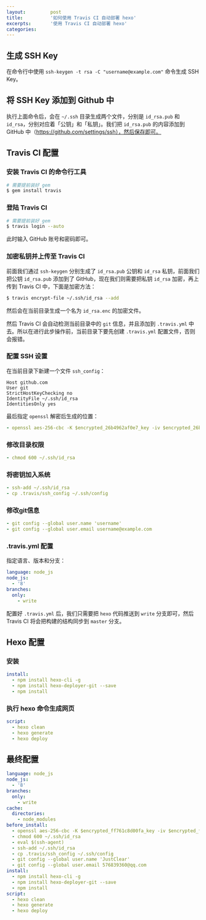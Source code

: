 ```yaml
---
layout:         post
title:          '如何使用 Travis CI 自动部署 hexo'
excerpts:       '使用 Travis CI 自动部署 hexo'
categories:     
---
```


## 生成 SSH Key

在命令行中使用 `ssh-keygen -t rsa -C "username@example.com"` 命令生成 SSH Key。

## 将 SSH Key 添加到 Github 中

执行上面命令后，会在 `~/.ssh` 目录生成两个文件，分别是 `id_rsa.pub` 和 `id_rsa`，分别对应着「公钥」和「私钥」。我们把 `id_rsa.pub` 的内容添加到 GitHub 中（https://github.com/settings/ssh），然后保存即可。

## Travis CI 配置

### 安装 Travis CI 的命令行工具

```sh
# 需要提前装好 gem
$ gem install travis
```

### 登陆 Travis CI

```sh
# 需要提前装好 gem
$ travis login --auto
```

此时输入 GitHub 账号和密码即可。

### 加密私钥并上传至 Travis CI

前面我们通过 `ssh-keygen` 分别生成了 `id_rsa.pub` 公钥和 `id_rsa` 私钥，前面我们把公钥 `id_rsa.pub` 添加到了 GitHub，现在我们则需要把私钥 `id_rsa` 加密，再上传到 Travis CI 中，下面是加密方法：

```sh
$ travis encrypt-file ~/.ssh/id_rsa --add
```

然后会在当前目录生成一个名为 `id_rsa.enc` 的加密文件。

然后 Travis CI 会自动检测当前目录中的 `git` 信息，并且添加到 `.travis.yml` 中去。所以在进行此步操作前，当前目录下要先创建 `.travis.yml` 配置文件，否则会报错。

### 配置 SSH 设置

在当前目录下新建一个文件 `ssh_config`：

```text
Host github.com
User git
StrictHostKeyChecking no
IdentityFile ~/.ssh/id_rsa
IdentitiesOnly yes
```

最后指定 `openssl` 解密后生成的位置：

```yml
- openssl aes-256-cbc -K $encrypted_26b4962af0e7_key -iv $encrypted_26b4962af0e7_iv -in id_rsa.enc -out ~/.ssh/id_rsa -d
```

### 修改目录权限

```yml
- chmod 600 ~/.ssh/id_rsa
```

### 将密钥加入系统

```yml
- ssh-add ~/.ssh/id_rsa
- cp .travis/ssh_config ~/.ssh/config
```

### 修改git信息

```yml
- git config --global user.name 'username'
- git config --global user.email username@example.com
```

### .travis.yml 配置

指定语言、版本和分支：

```yml
language: node_js
node_js:
  - '8'
branches:
  only:
    - write
```

配置好 `.travis.yml` 后，我们只需要把 `hexo` 代码推送到 `write` 分支即可，然后 Travis CI 将会把构建的结构同步到 `master` 分支。

## Hexo 配置

### 安装

```yml
install:
  - npm install hexo-cli -g
  - npm install hexo-deployer-git --save
  - npm install
```

### 执行 hexo 命令生成网页

```yml
script:
  - hexo clean
  - hexo generate
  - hexo deploy
```

## 最终配置

```yml
language: node_js
node_js:
  - '8'
branches:
  only:
    - write
cache:
  directories:
    - node_modules
before_install:
  - openssl aes-256-cbc -K $encrypted_ff761c8d00fa_key -iv $encrypted_ff761c8d00fa_iv -in id_rsa.enc -out ~/.ssh/id_rsa -d
  - chmod 600 ~/.ssh/id_rsa
  - eval $(ssh-agent)
  - ssh-add ~/.ssh/id_rsa
  - cp .travis/ssh_config ~/.ssh/config
  - git config --global user.name 'JustClear'
  - git config --global user.email 576839360@qq.com
install:
  - npm install hexo-cli -g
  - npm install hexo-deployer-git --save
  - npm install
script:
  - hexo clean
  - hexo generate
  - hexo deploy
```
